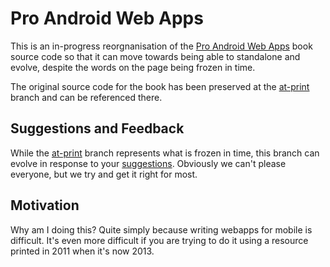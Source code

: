 # Pro Android Web Apps

This is an in-progress reorgnanisation of the [Pro Android Web Apps](http://apress.com/book/view/1430232765) book source code so that it can move towards being able to standalone and evolve, despite the words on the page being frozen in time.

The original source code for the book has been preserved at the [at-print](https://github.com/DamonOehlman/prowebapps-code/tree/at-print) branch and can be referenced there.

## Suggestions and Feedback

While the [at-print](https://github.com/DamonOehlman/prowebapps-code/tree/at-print) branch represents what is frozen in time, this branch can evolve in response to your [suggestions](https://github.com/DamonOehlman/prowebapps-code/issues).  Obviously we can't please everyone, but we try and get it right for most.

## Motivation

Why am I doing this?  Quite simply because writing webapps for mobile is difficult.  It's even more difficult if you are trying to do it using a resource printed in 2011 when it's now 2013.